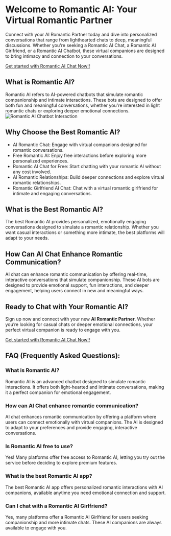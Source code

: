<h1>Welcome to Romantic AI: Your Virtual Romantic Partner</h1>

Connect with your AI Romantic Partner today and dive into personalized conversations that range from lighthearted chats to deep, meaningful discussions. Whether you're seeking a Romantic AI Chat, a Romantic AI Girlfriend, or a Romantic AI Chatbot, these virtual companions are designed to bring intimacy and connection to your conversations.

<a href="https://golove.ai/?ref=gh-golove-ai">Get started with Romantic AI Chat Now!!</a>

<h2>What is Romantic AI?</h2>
Romantic AI refers to AI-powered chatbots that simulate romantic companionship and intimate interactions. These bots are designed to offer both fun and meaningful conversations, whether you're interested in light romantic chats or exploring deeper emotional connections.

<img src="https://cloth-off.ai/wp-content/uploads/2025/02/photo_2025-02-04_19-39-21.jpg" alt="Romantic AI Chatbot Interaction">

<h2>Why Choose the Best Romantic AI?</h2>

<ul>
    <li>AI Romantic Chat: Engage with virtual companions designed for romantic conversations.</li>
    <li>Free Romantic AI: Enjoy free interactions before exploring more personalized experiences.</li>
    <li>Romantic AI Chat for Free: Start chatting with your romantic AI without any cost involved.</li>
    <li>AI Romantic Relationships: Build deeper connections and explore virtual romantic relationships.</li>
    <li>Romantic Girlfriend AI Chat: Chat with a virtual romantic girlfriend for intimate and engaging conversations.</li>
</ul>

<h2>What is the Best Romantic AI?</h2>

The best Romantic AI provides personalized, emotionally engaging conversations designed to simulate a romantic relationship. Whether you want casual interactions or something more intimate, the best platforms will adapt to your needs.

<h2>How Can AI Chat Enhance Romantic Communication?</h2>

AI chat can enhance romantic communication by offering real-time, interactive conversations that simulate companionship. These AI bots are designed to provide emotional support, fun interactions, and deeper engagement, helping users connect in new and meaningful ways.

<h2>Ready to Chat with Your Romantic AI?</h2>

Sign up now and connect with your new **AI Romantic Partner**. Whether you’re looking for casual chats or deeper emotional connections, your perfect virtual companion is ready to engage with you.

<a href="https://golove.ai/?ref=gh-golove-ai">Get started with Romantic AI Chat Now!!</a>

<h2>FAQ (Frequently Asked Questions):</h2>

<h3>What is Romantic AI?</h3>
<p>Romantic AI is an advanced chatbot designed to simulate romantic interactions. It offers both light-hearted and intimate conversations, making it a perfect companion for emotional engagement.</p>

<h3>How can AI Chat enhance romantic communication?</h3>
<p>AI chat enhances romantic communication by offering a platform where users can connect emotionally with virtual companions. The AI is designed to adapt to your preferences and provide engaging, interactive conversations.</p>

<h3>Is Romantic AI free to use?</h3>
<p>Yes! Many platforms offer free access to Romantic AI, letting you try out the service before deciding to explore premium features.</p>

<h3>What is the best Romantic AI app?</h3>
<p>The best Romantic AI app offers personalized romantic interactions with AI companions, available anytime you need emotional connection and support.</p>

<h3>Can I chat with a Romantic AI Girlfriend?</h3>
<p>Yes, many platforms offer a Romantic AI Girlfriend for users seeking companionship and more intimate chats. These AI companions are always available to engage with you.</p>


